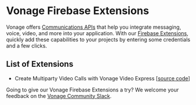 # Vonage Firebase Extensions
Vonage offers [Communications APIs](https://developer.vonage.com/) that help you integrate messaging, voice, video, and more into your application. With our [Firebase Extensions](https://firebase.google.com/docs/extensions), quickly add these capabilities to your projects by entering some credentials and a few clicks. 

## List of Extensions 
- Create Multiparty Video Calls with Vonage Video Express
[[source code](https://github.com/Vonage/vonage-firebase-extensions/tree/main/video-express)]

Going to give our Vonage Firebase Extensions a try? We welcome your feedback on the [Vonage Community Slack](https://developer.vonage.com/community/slack). 
